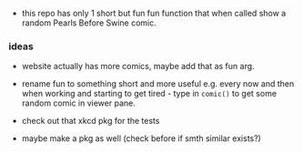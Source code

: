 
- this repo has only 1 short but fun fun function that when called show a random Pearls Before Swine comic.  

### ideas  

- website actually has more comics, maybe add that as fun arg.

- rename fun to something short and more useful e.g. every now and then when working and starting to get tired - type in `comic()` to get some random comic in viewer pane.  

- check out that xkcd pkg for the tests

- maybe make a pkg as well (check before if smth similar exists?)
